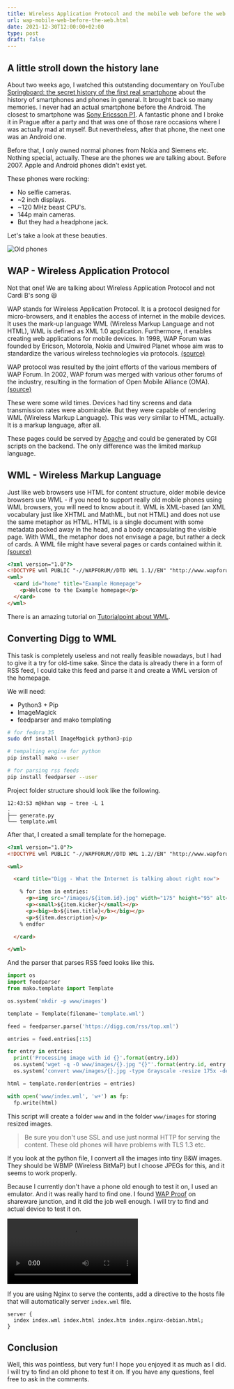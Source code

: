 ```yaml
---
title: Wireless Application Protocol and the mobile web before the web
url: wap-mobile-web-before-the-web.html
date: 2021-12-30T12:00:00+02:00
type: post
draft: false
---
```


## A little stroll down the history lane

About two weeks ago, I watched this outstanding documentary on YouTube
[Springboard: the secret history of the first real
smartphone](https://www.youtube.com/watch?v=b9_Vh9h3Ohw) about the history of
smartphones and phones in general. It brought back so many memories. I never had
an actual smartphone before the Android. The closest to smartphone was [Sony
Ericsson P1](https://www.gsmarena.com/sony_ericsson_p1-1982.php).  A fantastic
phone and I broke it in Prague after a party and that was one of those rare
occasions where I was actually mad at myself. But nevertheless, after that
phone, the next one was an Android one.

Before that, I only owned normal phones from Nokia and Siemens etc. Nothing
special, actually. These are the phones we are talking about. Before 2007.
Apple and Android phones didn't exist yet.

These phones were rocking:

- No selfie cameras.
- ~2 inch displays.
- ~120 MHz beast CPU's.
- 144p main cameras.
- But they had a headphone jack.

Let's take a look at these beauties.

![Old phones](/posts/wap/phones.gif)

## WAP - Wireless Application Protocol

Not that one! We are talking about Wireless Application Protocol and not Cardi
B's song 😃

WAP stands for Wireless Application Protocol. It is a protocol designed for
micro-browsers, and it enables the access of internet in the mobile devices.  It
uses the mark-up language WML (Wireless Markup Language and not HTML), WML is
defined as XML 1.0 application. Furthermore, it enables creating web
applications for mobile devices. In 1998, WAP Forum was founded by Ericson,
Motorola, Nokia and Unwired Planet whose aim was to standardize the various
wireless technologies via protocols.
[(source)](https://www.geeksforgeeks.org/wireless-application-protocol/)

WAP protocol was resulted by the joint efforts of the various members of WAP
Forum. In 2002, WAP forum was merged with various other forums of the industry,
resulting in the formation of Open Mobile Alliance (OMA).
[(source)](https://www.geeksforgeeks.org/wireless-application-protocol/)

These were some wild times. Devices had tiny screens and data transmission rates
were abominable. But they were capable of rendering WML (Wireless Markup
Language). This was very similar to HTML, actually. It is a markup language,
after all.

These pages could be served by [Apache](https://apache.org/) and could be
generated by CGI scripts on the backend. The only difference was the limited
markup language.

## WML - Wireless Markup Language

Just like web browsers use HTML for content structure, older mobile device
browsers use WML - if you need to support really old mobile phones using WML
browsers, you will need to know about it. WML is XML-based (an XML vocabulary
just like XHTML and MathML, but not HTML) and does not use the same metaphor as
HTML. HTML is a single document with some metadata packed away in the head, and
a body encapsulating the visible page. With WML, the metaphor does not envisage
a page, but rather a deck of cards. A WML file might have several pages or cards
contained within it.
[(source)](https://www.w3.org/wiki/Introduction_to_mobile_web)

```html
<?xml version="1.0"?>
<!DOCTYPE wml PUBLIC "-//WAPFORUM//DTD WML 1.1//EN" "http://www.wapforum.org/DTD/wml_1.1.xml">
<wml>
  <card id="home" title="Example Homepage">
    <p>Welcome to the Example homepage</p>
  </card>
</wml>
```

There is an amazing tutorial on [Tutorialpoint about
WML](https://www.tutorialspoint.com/wml/index.htm).

## Converting Digg to WML

This task is completely useless and not really feasible nowadays, but I had to
give it a try for old-time sake. Since the data is already there in a form of
RSS feed, I could take this feed and parse it and create a WML version of the
homepage.

We will need:

- Python3 + Pip
- ImageMagick
- feedparser and mako templating

```sh
# for fedora 35
sudo dnf install ImageMagick python3-pip

# tempalting engine for python
pip install mako --user

# for parsing rss feeds
pip install feedparser --user
```

Project folder structure should look like the following.

```
12:43:53 m@khan wap → tree -L 1
.
├── generate.py
└── template.wml

```

After that, I created a small template for the homepage.

```html
<?xml version="1.0"?>
<!DOCTYPE wml PUBLIC "-//WAPFORUM//DTD WML 1.2//EN" "http://www.wapforum.org/DTD/wml_1.2.xml">

<wml>

  <card title="Digg - What the Internet is talking about right now">

    % for item in entries:
      <p><img src="/images/${item.id}.jpg" width="175" height="95" alt="${item.title}" /></p>
      <p><small>${item.kicker}</small></p>
      <p><big><b>${item.title}</b></big></p>
      <p>${item.description}</p>
    % endfor

  </card>

</wml>
```

And the parser that parses RSS feed looks like this.

```python
import os
import feedparser
from mako.template import Template

os.system('mkdir -p www/images')

template = Template(filename='template.wml')

feed = feedparser.parse('https://digg.com/rss/top.xml')

entries = feed.entries[:15]

for entry in entries:
  print('Processing image with id {}'.format(entry.id))
  os.system('wget -q -O www/images/{}.jpg "{}"'.format(entry.id, entry.links[1].href))
  os.system('convert www/images/{}.jpg -type Grayscale -resize 175x -depth 3 -quality 30 www/images/{}.jpg'.format(entry.id, entry.id))

html = template.render(entries = entries)

with open('www/index.wml', 'w+') as fp:
  fp.write(html)
```

This script will create a folder `www` and in the folder `www/images` for
storing resized images.

> Be sure you don't use SSL and use just normal HTTP for serving the content.
> These old phones will have problems with TLS 1.3 etc.

If you look at the python file, I convert all the images into tiny B&W images.
They should be WBMP (Wireless BitMaP) but I choose JPEGs for this, and it seems
to work properly.

Because I currently don't have a phone old enough to test it on, I used an
emulator. And it was really hard to find one. I found [WAP
Proof](http://wap-proof.sharewarejunction.com/) on shareware junction, and it
did the job well enough. I will try to find and actual device to test it on.

<video src="/posts/wap/emulator.mp4" controls></video>

If you are using Nginx to serve the contents, add a directive to the hosts file
that will automatically server `index.wml` file.

```nginx
server {
  index index.wml index.html index.htm index.nginx-debian.html;
}
```

## Conclusion

Well, this was pointless, but very fun! I hope you enjoyed it as much as I did.
I will try to find an old phone to test it on. If you have any questions, feel
free to ask in the comments.
